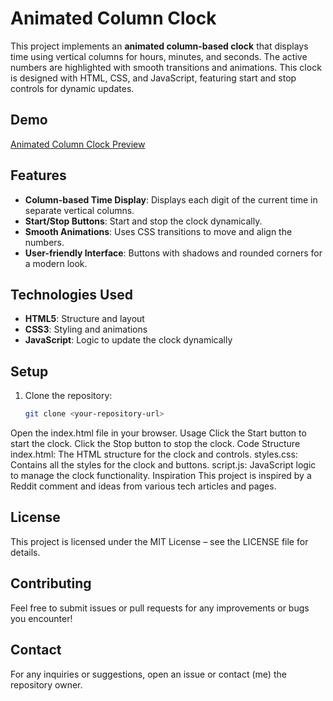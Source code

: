 

# Animated Column Clock

This project implements an **animated column-based clock** that displays time using vertical columns for hours, minutes, and seconds. 
The active numbers are highlighted with smooth transitions and animations. 
This clock is designed with HTML, CSS, and JavaScript, featuring start and stop controls for dynamic updates.

## Demo

[Animated Column Clock Preview](https://chshankar19.github.io/Animated_clock/)

## Features

- **Column-based Time Display**: Displays each digit of the current time in separate vertical columns.
- **Start/Stop Buttons**: Start and stop the clock dynamically.
- **Smooth Animations**: Uses CSS transitions to move and align the numbers.
- **User-friendly Interface**: Buttons with shadows and rounded corners for a modern look.

## Technologies Used

- **HTML5**: Structure and layout
- **CSS3**: Styling and animations
- **JavaScript**: Logic to update the clock dynamically

## Setup

1. Clone the repository:
   ```bash
   git clone <your-repository-url>
Open the index.html file in your browser.
Usage
Click the Start button to start the clock.
Click the Stop button to stop the clock.
Code Structure
index.html: The HTML structure for the clock and controls.
styles.css: Contains all the styles for the clock and buttons.
script.js: JavaScript logic to manage the clock functionality.
Inspiration
This project is inspired by a Reddit comment and ideas from various tech articles and pages.

## License
This project is licensed under the MIT License – see the LICENSE file for details.

## Contributing
Feel free to submit issues or pull requests for any improvements or bugs you encounter!

## Contact
For any inquiries or suggestions, open an issue or contact (me) the repository owner.
